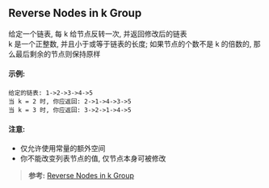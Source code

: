 ## Reverse Nodes in k Group
给定一个链表, 每 k 给节点反转一次, 并返回修改后的链表  
k 是一个正整数, 并且小于或等于链表的长度; 如果节点的个数不是 k 的倍数的, 那么最后剩余的节点则保持原样

#### 示例:
```
给定的链表: 1->2->3->4->5
当 k = 2 时, 你应返回: 2->1->4->3->5
当 k = 3 时, 你应返回: 3->2->1->4->5
```
#### 注意:
- 仅允许使用常量的额外空间
- 你不能改变列表节点的值, 仅节点本身可被修改

>**参考:**
[Reverse Nodes in k Group](https://leetcode.com/articles/reverse-nodes-in-k-group/)
